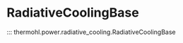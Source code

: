 <!--
SPDX-FileCopyrightText: 2025 RTE (https://www.rte-france.com)

This Source Code Form is subject to the terms of the Mozilla Public
License, v. 2.0. If a copy of the MPL was not distributed with this
file, You can obtain one at http://mozilla.org/MPL/2.0/.
SPDX-License-Identifier: MPL-2.0
-->

# RadiativeCoolingBase
::: thermohl.power.radiative_cooling.RadiativeCoolingBase